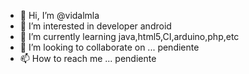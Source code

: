 - 👋 Hi, I’m @vidalmla
- 👀 I’m interested in developer android
- 🌱 I’m currently learning java,html5,CI,arduino,php,etc
- 💞️ I’m looking to collaborate on ... pendiente
- 📫 How to reach me ... pendiente

<!---
vidalmla/vidalmla is a ✨ special ✨ repository because its `README.md` (this file) appears on your GitHub profile.
You can click the Preview link to take a look at your changes.
--->
